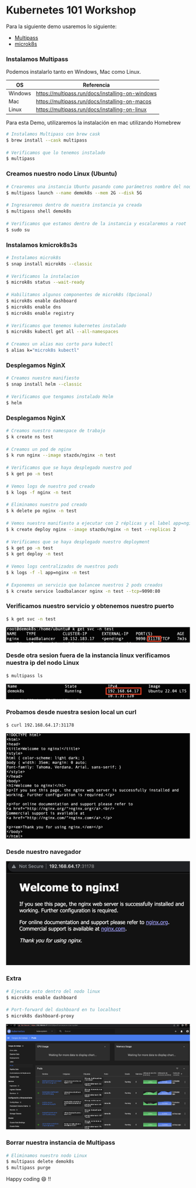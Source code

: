 # Kubernetes 101 Workshop

Para la siguiente demo usaremos lo siguiente:

- [Multipass](https://multipass.run/)
- [microk8s](https://microk8s.io/)

### Instalamos Multipass

Podemos instalarlo tanto en Windows, Mac como Linux.

| OS | Referencia |
| ------ | ------ |
| Windows | https://multipass.run/docs/installing-on-windows |
| Mac | https://multipass.run/docs/installing-on-macos |
| Linux | https://multipass.run/docs/installing-on-linux |

Para esta Demo, utilizaremos la instalación en mac utilizando Homebrew

```sh
# Instalamos Multipass con brew cask
$ brew install --cask multipass

# Verificamos que lo tenemos instalado
$ multipass
```

### Creamos nuestro nodo Linux (Ubuntu)

```sh
# Crearemos una instancia Ubuntu pasando como parámetros nombre del nodo, ram y disco que le asignaremos
$ multipass launch --name demok8s --mem 2G --disk 5G

# Ingresaremos dentro de nuestra instancia ya creada
$ multipass shell demok8s

# Verificamos que estamos dentro de la instancia y escalaremos a root
$ sudo su
```

### Instalamos kmicrok8s3s

```sh
# Instalamos microk8s
$ snap install microk8s --classic

# Verificamos la instalacion
$ microk8s status --wait-ready

# Habilitamos algunos componentes de microk8s (Opcional)
$ microk8s enable dashboard
$ microk8s enable dns
$ microk8s enable registry

# Verificamos que tenemos kubernetes instalado
$ microk8s kubectl get all --all-namespaces

# Creamos un alias mas corto para kubectl
$ alias k="microk8s kubectl"
```

### Desplegamos NginX

```sh
# Creamos nuestro manifiesto
$ snap install helm --classic

# Verificamos que tengamos instalado Helm
$ helm
```


### Desplegamos NginX 

```sh
# Creamos nuestro namespace de trabajo
$ k create ns test

# Creamos un pod de nginx
$ k run nginx --image stazdx/nginx -n test

# Verificamos que se haya desplegado nuestro pod
$ k get po -n test

# Vemos logs de nuestro pod creado
$ k logs -f nginx -n test

# Eliminamos nuestro pod creado
$ k delete po nginx -n test

# Vemos nuestro manifiesto a ejecutar con 2 réplicas y el label app=nginx
$ k create deploy nginx --image stazdx/nginx -n test --replicas 2

# Verificamos que se haya desplegado nuestro deployment
$ k get po -n test
$ k get deploy -n test

# Vemos logs centralizados de nuestros pods
$ k logs -f -l app=nginx -n test

# Exponemos un servicio que balancee nuestros 2 pods creados
$ k create service loadbalancer nginx -n test --tcp=9090:80
```

### Verificamos nuestro servicio y obtenemos nuestro puerto
```sh
$ k get svc -n test
```
![Alt text](images/image-1.png)

### Desde otra sesion fuera de la instancia linux verificamos nuestra ip del nodo Linux
```sh
$ multipass ls
```
![Alt text](images/image.png)

### Probamos desde nuestra sesion local un curl
```sh
$ curl 192.168.64.17:31178
```

![Alt text](images/image-2.png)

### Desde nuestro navegador

![Alt text](images/image-3.png)

### Extra
```sh
# Ejecuta esto dentro del nodo linux
$ microk8s enable dashboard

# Port-forward del dashboard en tu localhost
$ microk8s dashboard-proxy
```

![Alt text](image.png)

### Borrar nuestra instancia de Multipass
```sh
# Eliminamos nuestro nodo Linux
$ multipass delete demok8s
$ multipass purge
```

Happy coding :smile: !!